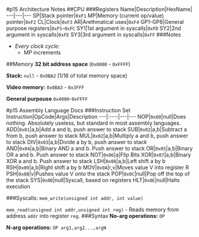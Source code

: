 
#p15 Architecture Notes
##CPU
###Registers
Name|Description|HexName|
---|---|---
SP|Stack pointer|`0xF1`
MP|Memory (current op/value) pointer|`0xF2`
CL|Clock|`0xF3`
AR|Arethmatical uses|`0xF4`
GP1-GP8|General purpose registers|`0xF5`-`0xFC`
SY1|1st argument in syscalls|`0xFD`
SY2|2nd argument in syscalls|`0xFE`
SY3|3rd argument in syscalls|`0xFF`
###Notes
- *Every clock cycle:*
    - MP increments

##Memory
**32 bit address space** (`0x0000` - `0xFFFF`)

**Stack:** `null` - `0x0BA2` (1/16 of total memory space)

**Video memory:** `0x0BA3` - `0x3FFF`

**General purpouse** `0x4000`-`0xFFFF`

#p15 Assembly Language Docs
###Instruction Set
Instruction|OpCode|Args|Description
---|:---:|---|---
NOP|`0x00`|null|Does nothing. Absolutely useless, but standard in most assembly languages.
ADD|`0x01`|a,b|Add a and b, push answer to stack
SUB|`0x02`|a,b|Subtract a from b, push answer to stack
MUL|`0x02`|a,b|Multiply a and b, push answer to stack
DIV|`0x03`|a,b|Divide a by b, push answer to stack
AND|`0x04`|a,b|Binary AND a and b. Push answer to stack
OR|`0x05`|a,b|Binary OR a and b. Push answer to stack
NOT|`0x06`|a|Flip Bits
XOR|`0x07`|a,b|Binary XOR a and b. Push answer to stack
LSH|`0x08`|a,b|Left shift a by b
RSH|`0x09`|a,b|Right shift a by b
MOV|`0x0A`|r,v|Moves value V into register R
PSH|`0x0B`|v|Pushes value V onto the stack
POP|`0x0C`|null|Pop off the top of the stack
SYS|`0x0D`|null|Syscall, based on registers
HLT|`0x0E`|null|Halts execution

###Syscalls:
```mem_write(unsigned int addr, int value)```

```mem_read(unsigned int addr,unsigned int reg)``` - Reads memory from address `addr` into register `reg`.
###Syntax
**No-arg operations:** `OP`

**N-arg operations:** `OP arg1,arg2...,argN`
